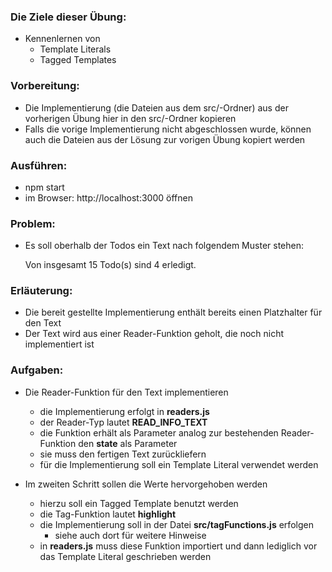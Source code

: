 ### Die Ziele dieser Übung:
* Kennenlernen von
    * Template Literals
    * Tagged Templates

### Vorbereitung:
* Die Implementierung (die Dateien aus dem src/-Ordner) aus der vorherigen Übung hier in den src/-Ordner kopieren
* Falls die vorige Implementierung nicht abgeschlossen wurde, können auch die Dateien aus der Lösung zur vorigen
  Übung kopiert werden

### Ausführen:
* npm start
* im Browser:
  http://localhost:3000
  öffnen

### Problem:
* Es soll oberhalb der Todos ein Text nach folgendem Muster stehen:

  Von insgesamt 15 Todo(s) sind 4 erledigt.

### Erläuterung:
* Die bereit gestellte Implementierung enthält bereits einen Platzhalter für den Text
* Der Text wird aus einer Reader-Funktion geholt, die noch nicht implementiert ist

### Aufgaben:
* Die Reader-Funktion für den Text implementieren
  * die Implementierung erfolgt in __readers.js__
  * der Reader-Typ lautet __READ_INFO_TEXT__
  * die Funktion erhält als Parameter analog zur bestehenden Reader-Funktion den __state__ als Parameter
  * sie muss den fertigen Text zurückliefern
  * für die Implementierung soll ein Template Literal verwendet werden

* Im zweiten Schritt sollen die Werte hervorgehoben werden
  * hierzu soll ein Tagged Template benutzt werden
  * die Tag-Funktion lautet __highlight__
  * die Implementierung soll in der Datei __src/tagFunctions.js__ erfolgen
    * siehe auch dort für weitere Hinweise
  * in __readers.js__ muss diese Funktion importiert und dann lediglich vor das Template Literal geschrieben werden
